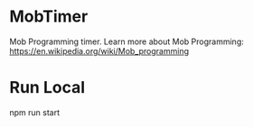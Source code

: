 # MobTimer

Mob Programming timer. Learn more about Mob Programming: https://en.wikipedia.org/wiki/Mob_programming

# Run Local

npm run start
